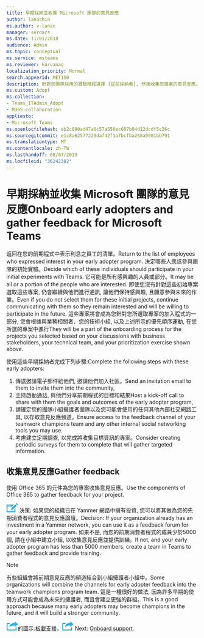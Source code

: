 ```yaml
---
title: 早期採納並收集 Microsoft 團隊的意見反應
author: lanachin
ms.author: v-lanac
manager: serdars
ms.date: 11/01/2018
audience: Admin
ms.topic: conceptual
ms.service: msteams
ms.reviewer: karuanag
localization_priority: Normal
search.appverid: MET150
description: 針對您團隊採用的實驗階段選擇 [提前採納者], 然後收集您專案的意見反應。
ms.custom: Adopt
ms.collection:
- Teams_ITAdmin_Adopt
- M365-collaboration
appliesto:
- Microsoft Teams
ms.openlocfilehash: eb2c890ad47a6c57a550ec607b84d12dcdf5c26c
ms.sourcegitcommit: e1c8a62577229daf42f1a7bcfba268a9001bb791
ms.translationtype: MT
ms.contentlocale: zh-TW
ms.lasthandoff: 08/07/2019
ms.locfileid: "36242302"
---
```

# <a name="onboard-early-adopters-and-gather-feedback-for-microsoft-teams"></a><span data-ttu-id="c8dcb-103">早期採納並收集 Microsoft 團隊的意見反應</span><span class="sxs-lookup"><span data-stu-id="c8dcb-103">Onboard early adopters and gather feedback for Microsoft Teams</span></span>

<span data-ttu-id="c8dcb-104">返回在您的前期程式中表示利息之員工的清單。</span><span class="sxs-lookup"><span data-stu-id="c8dcb-104">Return to the list of employees who expressed interest in your early adopter program.</span></span> <span data-ttu-id="c8dcb-105">決定哪些人應該參與團隊的初始實驗。</span><span class="sxs-lookup"><span data-stu-id="c8dcb-105">Decide which of these individuals should participate in your initial experiments with Teams.</span></span> <span data-ttu-id="c8dcb-106">它可能是所有感興趣的人員或部分。</span><span class="sxs-lookup"><span data-stu-id="c8dcb-106">It may be all or a portion of the people who are interested.</span></span> <span data-ttu-id="c8dcb-107">即使您沒有針對這些初始專案選取這些專案, 仍會繼續與他們進行通訊, 讓他們保持感興趣, 且願意參與未來的作業。</span><span class="sxs-lookup"><span data-stu-id="c8dcb-107">Even if you do not select them for these initial projects, continue communicating with them so they remain interested and will be willing to participate in the future.</span></span> <span data-ttu-id="c8dcb-108">這些專案將會成為您針對您所選取專案的加入程式的一部分, 您會根據與業務相關者、您的技術小組, 以及上述所示的優先順序運動, 在您所選的專案中進行</span><span class="sxs-lookup"><span data-stu-id="c8dcb-108">They will be a part of the onboarding process for the projects you selected based on your discussions with business stakeholders, your technical team, and your prioritization exercise shown above.</span></span> 

<span data-ttu-id="c8dcb-109">使用這些早期採納者完成下列步驟:</span><span class="sxs-lookup"><span data-stu-id="c8dcb-109">Complete the following steps with these early adopters:</span></span>

1. <span data-ttu-id="c8dcb-110">傳送邀請電子郵件給他們, 邀請他們加入社區。</span><span class="sxs-lookup"><span data-stu-id="c8dcb-110">Send an invitation email to them to invite them into the community,</span></span>
2. <span data-ttu-id="c8dcb-111">主持啟動通話, 與他們分享前期程式的目標和結果</span><span class="sxs-lookup"><span data-stu-id="c8dcb-111">Host a kick-off call to share with them the goals and outcomes of the early adopter program,</span></span>
3. <span data-ttu-id="c8dcb-112">請確定您的團隊小組擁護者團隊以及您可能會使用的任何其他內部社交網路工具, 以存取意見反應頻道。</span><span class="sxs-lookup"><span data-stu-id="c8dcb-112">Ensure access to the feedback channel of your teamwork champions team and any other internal social networking tools you may use.</span></span> 
4. <span data-ttu-id="c8dcb-113">考慮建立定期調查, 以完成將收集目標資訊的專案。</span><span class="sxs-lookup"><span data-stu-id="c8dcb-113">Consider creating periodic surveys for them to complete that will gather targeted information.</span></span>

## <a name="gather-feedback"></a><span data-ttu-id="c8dcb-114">收集意見反應</span><span class="sxs-lookup"><span data-stu-id="c8dcb-114">Gather feedback</span></span>

<span data-ttu-id="c8dcb-115">使用 Office 365 的元件為您的專案收集意見反應。</span><span class="sxs-lookup"><span data-stu-id="c8dcb-115">Use the components of Office 365 to gather feedback for your project.</span></span>
  
![代表決策點的圖示](media/teams-adoption-decision-icon.png) <span data-ttu-id="c8dcb-117">決策: 如果您的組織已在 Yammer 網路中擁有投資, 您可以將其做為您的先期消費者程式的意見反應論壇。</span><span class="sxs-lookup"><span data-stu-id="c8dcb-117">Decision: If your organization already has an investment in a Yammer network, you can use it as a feedback forum for your early adopter program.</span></span> <span data-ttu-id="c8dcb-118">如果不是, 而您的前期消費者程式的成員少於5000個, 請在小組中建立小組, 以收集意見反應並提供訓練。</span><span class="sxs-lookup"><span data-stu-id="c8dcb-118">If not, and your early adopter program has less than 5000 members, create a team in Teams to gather feedback and provide training.</span></span>
  
> [!Note]
> <span data-ttu-id="c8dcb-119">有些組織會將前期意見反應的頻道結合到小組擁護者小組中。</span><span class="sxs-lookup"><span data-stu-id="c8dcb-119">Some organizations will combine the channels for early adopter feedback into the teamwork champions program team.</span></span> <span data-ttu-id="c8dcb-120">這是一種很好的做法, 因為許多早期的使用方式可能會成為未來的擁護者, 而且會建立更強的群組。</span><span class="sxs-lookup"><span data-stu-id="c8dcb-120">This is a good approach because many early adopters may become champions in the future, and it will build a stronger community.</span></span> 


<span data-ttu-id="c8dcb-121">![代表下一個步驟](media/teams-adoption-next-icon.png)的圖示:[板載支援](teams-adoption-onboard-support.md)。</span><span class="sxs-lookup"><span data-stu-id="c8dcb-121">![An icon representing the next step](media/teams-adoption-next-icon.png) Next: [Onboard support](teams-adoption-onboard-support.md).</span></span>
